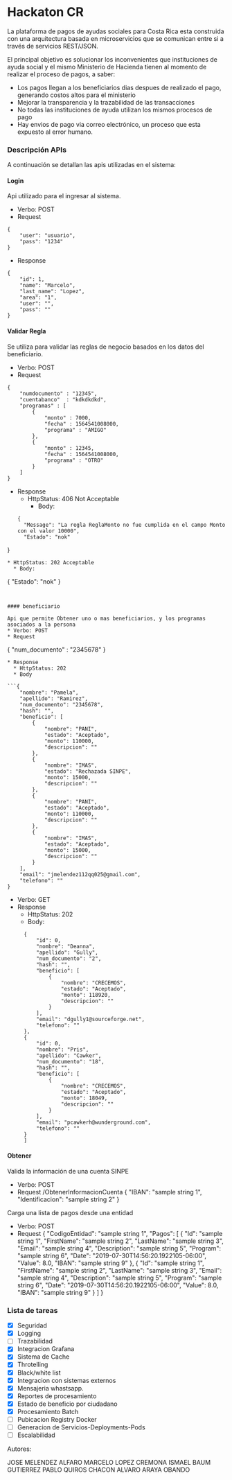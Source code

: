 # Hackaton CR

La plataforma de pagos de ayudas sociales para Costa Rica esta construida con una arquitectura basada en microservicios que se comunican entre si a través de servicios REST/JSON.

El principal objetivo es solucionar los inconvenientes que instituciones de ayuda social y el mismo Ministerio de Hacienda tienen al momento de realizar el proceso de pagos, a saber:

* Los pagos llegan a los beneficiarios dias despues de realizado el pago, generando costos altos para el ministerio
* Mejorar la transparencia y la trazabilidad de las transacciones
* No todas las instituciones de ayuda utilizan los mismos procesos de pago
* Hay envios de pago via correo electrónico, un proceso que esta expuesto al error humano.

### Descripción APIs
A continuación se detallan las apis utilizadas en el sistema:

#### Login

Api utilizado para el ingresar al sistema.
* Verbo: POST
* Request
```
{
    "user": "usuario",
    "pass": "1234"
}
```
* Response
```
{
    "id": 1,
    "name": "Marcelo",
    "last_name": "Lopez",
    "area": "1",
    "user": "",
    "pass": ""
}
```

#### Validar Regla
Se utiliza para validar las reglas de negocio basados en los datos del beneficiario.
* Verbo: POST
* Request
```
{
	"numdocumento" : "12345",
	"cuentabanco"  : "kdkdkdkd",
	"programas" : [
		{
			"monto" : 7000,
			"fecha" : 1564541008000,
			"programa" : "AMIGO"
		},
		{
			"monto" : 12345,
			"fecha" : 1564541008000,
			"programa" : "OTRO"
		}
	]
}
```

* Response
  * HttpStatus: 406 Not Acceptable
    * Body:
  ```
  {
    "Message": "La regla ReglaMonto no fue cumplida en el campo Monto con el valor 10000",
    "Estado": "nok"
}
  ```
  * HttpStatus: 202 Acceptable
    * Body:
  ```
  {
    "Estado": "nok"
    }
  ```


#### beneficiario

Api que permite Obtener uno o mas beneficiarios, y los programas asociados a la persona
* Verbo: POST
* Request
```
{
	"num_documento" : "2345678"
}
```
* Response
  * HttpStatus: 202
  * Body

```{
    "nombre": "Pamela",
    "apellido": "Ramirez",
    "num_documento": "2345678",
    "hash": "",
    "beneficio": [
        {
            "nombre": "PANI",
            "estado": "Aceptado",
            "monto": 110000,
            "descripcion": ""
        },
        {
            "nombre": "IMAS",
            "estado": "Rechazada SINPE",
            "monto": 15000,
            "descripcion": ""
        },
        {
            "nombre": "PANI",
            "estado": "Aceptado",
            "monto": 110000,
            "descripcion": ""
        },
        {
            "nombre": "IMAS",
            "estado": "Aceptado",
            "monto": 15000,
            "descripcion": ""
        }
    ],
    "email": "jmelendez112qq025@gmail.com",
    "telefono": ""
}
```

* Verbo: GET
* Response
  * HttpStatus: 202
  * Body:
  ```[
    {
        "id": 0,
        "nombre": "Deanna",
        "apellido": "Gully",
        "num_documento": "2",
        "hash": "",
        "beneficio": [
            {
                "nombre": "CRECEMOS",
                "estado": "Aceptado",
                "monto": 118920,
                "descripcion": ""
            }
        ],
        "email": "dgully1@sourceforge.net",
        "telefono": ""
    },
    {
        "id": 0,
        "nombre": "Pris",
        "apellido": "Cawker",
        "num_documento": "18",
        "hash": "",
        "beneficio": [
            {
                "nombre": "CRECEMOS",
                "estado": "Aceptado",
                "monto": 18049,
                "descripcion": ""
            }
        ],
        "email": "pcawkerh@wunderground.com",
        "telefono": ""
    }
    ]
  ```
#### Obtener

Valida la información de una cuenta SINPE
* Verbo: POST
* Request
/ObtenerInformacionCuenta
{
  "IBAN": "sample string 1",
  "Identificacion": "sample string 2"
}

Carga una lista de pagos desde una entidad
* Verbo: POST
* Request
{
  "CodigoEntidad": "sample string 1",
  "Pagos": [
    {
      "Id": "sample string 1",
      "FirstName": "sample string 2",
      "LastName": "sample string 3",
      "Email": "sample string 4",
      "Description": "sample string 5",
      "Program": "sample string 6",
      "Date": "2019-07-30T14:56:20.1922105-06:00",
      "Value": 8.0,
      "IBAN": "sample string 9"
    },
    {
      "Id": "sample string 1",
      "FirstName": "sample string 2",
      "LastName": "sample string 3",
      "Email": "sample string 4",
      "Description": "sample string 5",
      "Program": "sample string 6",
      "Date": "2019-07-30T14:56:20.1922105-06:00",
      "Value": 8.0,
      "IBAN": "sample string 9"
    }
  ]
}

### Lista de tareas
- [x] Seguridad
- [x] Logging
- [ ] Trazabilidad
- [x] Integracion Grafana
- [x] Sistema de Cache
- [x] Throtelling
- [x] Black/white list
- [x] Integracion con sistemas externos
- [x] Mensajeria whastsapp.
- [x] Reportes de procesamiento
- [x] Estado de beneficio por ciudadano
- [x] Procesamiento Batch
- [ ] Pubicacion Registry Docker
- [ ] Generacion de Servicios-Deployments-Pods
- [ ] Escalabilidad

Autores:

JOSE MELENDEZ ALFARO
MARCELO LOPEZ CREMONA
ISMAEL BAUM GUTIERREZ
PABLO QUIROS CHACON
ALVARO ARAYA OBANDO

